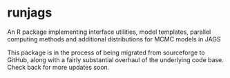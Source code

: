 # runjags
An R package implementing interface utilities, model templates, parallel computing methods and additional distributions for MCMC models in JAGS

This package is in the process of being migrated from sourceforge to GitHub, along with a fairly substantial overhaul of the underlying code base. Check back for more updates soon.
